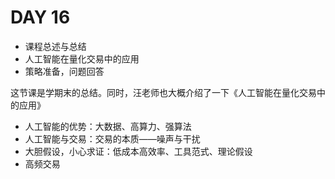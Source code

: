 # DAY 16

- 课程总述与总结
- 人工智能在量化交易中的应用
- 策略准备，问题回答



这节课是学期末的总结。同时，汪老师也大概介绍了一下《人工智能在量化交易中的应用》

- 人工智能的优势：大数据、高算力、强算法
- 人工智能与交易：交易的本质——噪声与干扰
- 大胆假设，小心求证：低成本高效率、工具范式、理论假设
- 高频交易